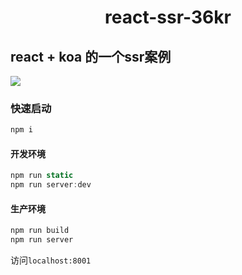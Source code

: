 <h1 align="center">react-ssr-36kr</h1>

## react + koa 的一个ssr案例

![](https://github.com/zwmmm/react-ssr-36kr/blob/master/doc/1.jpg)

### 快速启动

```bash
npm i
```

#### 开发环境

```js
npm run static
npm run server:dev
```

#### 生产环境

```js
npm run build
npm run server
```

访问`localhost:8001`